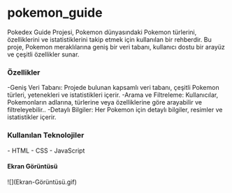 <h1>pokemon_guide</h1>
Pokedex Guide Projesi, Pokemon dünyasındaki Pokemon türlerini, özelliklerini ve istatistiklerini takip etmek için kullanılan bir rehberdir. Bu proje, Pokemon meraklılarına geniş bir veri tabanı, kullanıcı dostu bir arayüz ve çeşitli özellikler sunar.

<h3>Özellikler</h3>
-Geniş Veri Tabanı: Projede bulunan kapsamlı veri tabanı, çeşitli Pokemon türleri, yetenekleri ve istatistikleri içerir.
-Arama ve Filtreleme: Kullanıcılar, Pokemonların adlarına, türlerine veya özelliklerine göre arayabilir ve filtreleyebilir..
-Detaylı Bilgiler: Her Pokemon için detaylı bilgiler, resimler ve istatistikler içerir.

<h3>Kullanılan Teknolojiler</h3>
 - HTML
 - CSS
 - JavaScript

 <h4>Ekran Görüntüsü</h4>
  ![](Ekran-Görüntüsü.gif)
